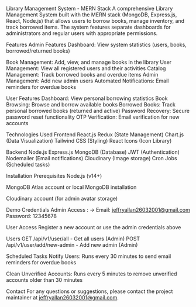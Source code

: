 Library Management System - MERN Stack
A comprehensive Library Management System built with the MERN stack (MongoDB, Express.js, React, Node.js) that allows users to borrow books, manage inventory, and track borrowed items. The system features separate dashboards for administrators and regular users with appropriate permissions.

Features
Admin Features
Dashboard: View system statistics (users, books, borrowed/returned books)

Book Management: Add, view, and manage books in the library
User Management: View all registered users and their activities
Catalog Management: Track borrowed books and overdue items
Admin Management: Add new admin users
Automated Notifications: Email reminders for overdue books

User Features
Dashboard: View personal borrowing statistics
Book Browsing: Browse and borrow available books
Borrowed Books: Track personal borrowed books (returned and active)
Password Recovery: Secure password reset functionality
OTP Verification: Email verification for new accounts

Technologies Used
Frontend
React.js
Redux (State Management)
Chart.js (Data Visualization)
Tailwind CSS (Styling)
React Icons (Icon Library)

Backend
Node.js
Express.js
MongoDB (Database)
JWT (Authentication)
Nodemailer (Email notifications)
Cloudinary (Image storage)
Cron Jobs (Scheduled tasks)

Installation
Prerequisites
Node.js (v14+)

MongoDB Atlas account or local MongoDB installation

Cloudinary account (for admin avatar storage)

Demo Credentials
Admin Access : ->
Email: jeffryallan26032001@gmail.com
Password: 12345678

User Access
Register a new account or use the admin credentials above



Users
GET /api/v1/user/all - Get all users (Admin)
POST /api/v1/user/add/new-admin - Add new admin (Admin)

Scheduled Tasks
Notify Users: Runs every 30 minutes to send email reminders for overdue books

Clean Unverified Accounts: Runs every 5 minutes to remove unverified accounts older than 30 minutes

Contact
For any questions or suggestions, please contact the project maintainer at jeffryallan26032001@gmail.com.
